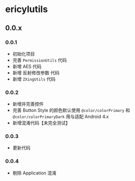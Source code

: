 # ericylutils

## 0.0.x

### 0.0.1
* 初始化项目
* 完善 `PermissionUtils` 代码
* 新增 AES 代码
* 新增 反射修改参数 代码
* 新增 `ZXingUtils` 代码

### 0.0.2
* 新增并完善控件
* 完善 Button Style 的颜色默认使用 `@color/colorPrimary` 和 `@color/colorPrimaryDark` 用与适配 Android 4.x
* 新增混淆代码【未完全测试】

### 0.0.3
* 更新代码

### 0.0.4
* 剔除 Application 混淆